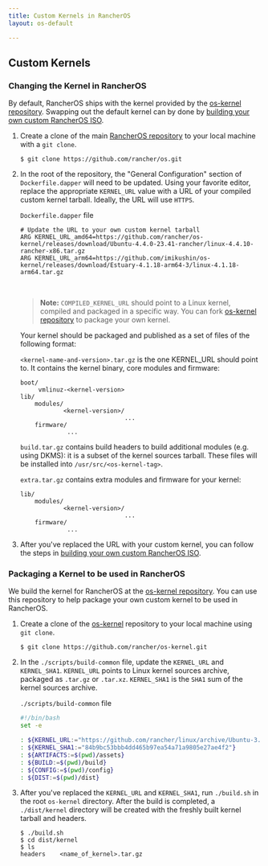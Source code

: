```yaml
---
title: Custom Kernels in RancherOS
layout: os-default

---
```


## Custom Kernels

### Changing the Kernel in RancherOS 

By default, RancherOS ships with the kernel provided by the [os-kernel repository](https://github.com/rancher/os-kernel). Swapping out the default kernel can by done by [building your own custom RancherOS ISO]({{site.baseurl}}/os/configuration/custom-rancheros-iso/).

 1. Create a clone of the main [RancherOS repository](https://github.com/rancher/os) to your local machine with a `git clone`. 

    ```
    $ git clone https://github.com/rancher/os.git
    ```

 2. In the root of the repository, the "General Configuration" section of `Dockerfile.dapper` will need to be updated. Using your favorite editor, replace the appropriate `KERNEL_URL` value with a URL of your compiled custom kernel tarball. Ideally, the URL will use `HTTPS`.

    `Dockerfile.dapper` file

    ```
    # Update the URL to your own custom kernel tarball
    ARG KERNEL_URL_amd64=https://github.com/rancher/os-kernel/releases/download/Ubuntu-4.4.0-23.41-rancher/linux-4.4.10-rancher-x86.tar.gz
    ARG KERNEL_URL_arm64=https://github.com/imikushin/os-kernel/releases/download/Estuary-4.1.18-arm64-3/linux-4.1.18-arm64.tar.gz
    ```

    <br>

    > **Note:** `COMPILED_KERNEL_URL` should point to a Linux kernel, compiled and packaged in a specific way. You can fork [os-kernel repository](https://github.com/rancher/os-kernel) to package your own kernel.

    Your kernel should be packaged and published as a set of files of the following format:

    `<kernel-name-and-version>.tar.gz` is the one KERNEL_URL should point to. It contains the kernel binary, core modules and firmware:

    ```
    boot/
         vmlinuz-<kernel-version>
    lib/
        modules/
                <kernel-version>/
                                 ...
        firmware/
                 ...
    ```

    `build.tar.gz` contains build headers to build additional modules (e.g. using DKMS): it is a subset of the kernel sources tarball. These files will be installed into `/usr/src/<os-kernel-tag>`.

    `extra.tar.gz` contains extra modules and firmware for your kernel:

    ```
    lib/
        modules/
                <kernel-version>/
                                 ...
        firmware/
                 ...
    ```
  
 3. After you've replaced the URL with your custom kernel, you can follow the steps in [building your own custom RancherOS ISO]({{site.baseurl}}/os/configuration/custom-rancheros-iso/).

### Packaging a Kernel to be used in RancherOS

We build the kernel for RancherOS at the [os-kernel repository](https://github.com/rancher/os-kernel). You can use this repository to help package your own custom kernel to be used in RancherOS.


1. Create a clone of the [os-kernel](https://github.com/rancher/os-kernel) repository to your local machine using `git clone`.
    
   ```
   $ git clone https://github.com/rancher/os-kernel.git
   ```

2. In the `./scripts/build-common` file, update the `KERNEL_URL` and `KERNEL_SHA1`. `KERNEL_URL` points to Linux kernel sources archive, packaged as `.tar.gz` or `.tar.xz`. `KERNEL_SHA1` is the `SHA1` sum of the kernel sources archive. 

   `./scripts/build-common` file

   ```bash
   #!/bin/bash
   set -e

   : ${KERNEL_URL:="https://github.com/rancher/linux/archive/Ubuntu-3.19.0-27.29.tar.gz"}
   : ${KERNEL_SHA1:="84b9bc53bbb4dd465b97ea54a71a9805e27ae4f2"}
   : ${ARTIFACTS:=$(pwd)/assets}
   : ${BUILD:=$(pwd)/build}
   : ${CONFIG:=$(pwd)/config}
   : ${DIST:=$(pwd)/dist}
   ```

3. After you've replaced the `KERNEL_URL` and `KERNEL_SHA1`, run `./build.sh` in the root `os-kernel` directory. After the build is completed, a `./dist/kernel` directory will be created with the freshly built kernel tarball and headers. 
   
   ```
   $ ./build.sh
   $ cd dist/kernel
   $ ls
   headers    <name_of_kernel>.tar.gz
   ```
